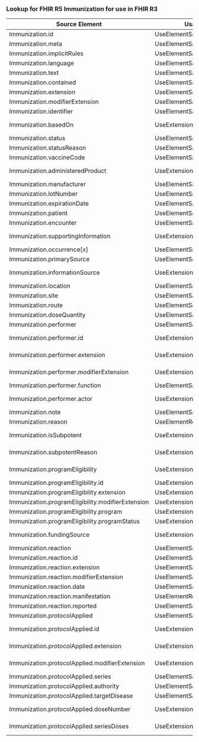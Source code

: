 ### Lookup for FHIR R5 Immunization for use in FHIR R3

| Source Element | Usage | Target |
| -------------- | ----- | ------ |
| Immunization.id | UseElementSameName | Immunization.id |
| Immunization.meta | UseElementSameName | Immunization.meta |
| Immunization.implicitRules | UseElementSameName | Immunization.implicitRules |
| Immunization.language | UseElementSameName | Immunization.language |
| Immunization.text | UseElementSameName | Immunization.text |
| Immunization.contained | UseElementSameName | Immunization.contained |
| Immunization.extension | UseElementSameName | Immunization.extension |
| Immunization.modifierExtension | UseElementSameName | Immunization.modifierExtension |
| Immunization.identifier | UseElementSameName | Immunization.identifier |
| Immunization.basedOn | UseExtension | http://hl7.org/fhir/5.0/StructureDefinition/extension-Immunization.basedOn |
| Immunization.status | UseElementSameName | Immunization.status |
| Immunization.statusReason | UseElementSameName | Immunization.notGiven |
| Immunization.vaccineCode | UseElementSameName | Immunization.vaccineCode |
| Immunization.administeredProduct | UseExtension | http://hl7.org/fhir/5.0/StructureDefinition/extension-Immunization.administeredProduct |
| Immunization.manufacturer | UseElementSameName | Immunization.manufacturer |
| Immunization.lotNumber | UseElementSameName | Immunization.lotNumber |
| Immunization.expirationDate | UseElementSameName | Immunization.expirationDate |
| Immunization.patient | UseElementSameName | Immunization.patient |
| Immunization.encounter | UseElementSameName | Immunization.encounter |
| Immunization.supportingInformation | UseExtension | http://hl7.org/fhir/5.0/StructureDefinition/extension-Immunization.supportingInformation |
| Immunization.occurrence[x] | UseElementSameName | Immunization.date |
| Immunization.primarySource | UseElementSameName | Immunization.primarySource |
| Immunization.informationSource | UseExtension | http://hl7.org/fhir/5.0/StructureDefinition/extension-Immunization.informationSource |
| Immunization.location | UseElementSameName | Immunization.location |
| Immunization.site | UseElementSameName | Immunization.site |
| Immunization.route | UseElementSameName | Immunization.route |
| Immunization.doseQuantity | UseElementSameName | Immunization.doseQuantity |
| Immunization.performer | UseElementSameName | Immunization.practitioner |
| Immunization.performer.id | UseExtension | http://hl7.org/fhir/5.0/StructureDefinition/extension-Immunization.performer.id |
| Immunization.performer.extension | UseExtension | http://hl7.org/fhir/5.0/StructureDefinition/extension-Immunization.performer.extension |
| Immunization.performer.modifierExtension | UseExtension | http://hl7.org/fhir/5.0/StructureDefinition/extension-Immunization.performer.modifierExtension |
| Immunization.performer.function | UseElementSameName | Immunization.practitioner.role |
| Immunization.performer.actor | UseExtension | http://hl7.org/fhir/5.0/StructureDefinition/extension-Immunization.performer.actor |
| Immunization.note | UseElementSameName | Immunization.note |
| Immunization.reason | UseElementRenamed | Immunization.explanation.reason |
| Immunization.isSubpotent | UseExtension | http://hl7.org/fhir/5.0/StructureDefinition/extension-Immunization.isSubpotent |
| Immunization.subpotentReason | UseExtension | http://hl7.org/fhir/5.0/StructureDefinition/extension-Immunization.subpotentReason |
| Immunization.programEligibility | UseExtension | http://hl7.org/fhir/5.0/StructureDefinition/extension-Immunization.programEligibility |
| Immunization.programEligibility.id | UseExtensionFromAncestor | - |
| Immunization.programEligibility.extension | UseExtensionFromAncestor | - |
| Immunization.programEligibility.modifierExtension | UseExtensionFromAncestor | - |
| Immunization.programEligibility.program | UseExtensionFromAncestor | - |
| Immunization.programEligibility.programStatus | UseExtensionFromAncestor | - |
| Immunization.fundingSource | UseExtension | http://hl7.org/fhir/5.0/StructureDefinition/extension-Immunization.fundingSource |
| Immunization.reaction | UseElementSameName | Immunization.reaction |
| Immunization.reaction.id | UseElementSameName | Immunization.reaction.id |
| Immunization.reaction.extension | UseElementSameName | Immunization.reaction.extension |
| Immunization.reaction.modifierExtension | UseElementSameName | Immunization.reaction.modifierExtension |
| Immunization.reaction.date | UseElementSameName | Immunization.reaction.date |
| Immunization.reaction.manifestation | UseElementRenamed | Immunization.reaction.detail |
| Immunization.reaction.reported | UseElementSameName | Immunization.reaction.reported |
| Immunization.protocolApplied | UseElementSameName | Immunization.vaccinationProtocol |
| Immunization.protocolApplied.id | UseExtension | http://hl7.org/fhir/5.0/StructureDefinition/extension-Immunization.protocolApplied.id |
| Immunization.protocolApplied.extension | UseExtension | http://hl7.org/fhir/5.0/StructureDefinition/extension-Immunization.protocolApplied.extension |
| Immunization.protocolApplied.modifierExtension | UseExtension | http://hl7.org/fhir/5.0/StructureDefinition/extension-Immunization.protocolApplied.modifierExtension |
| Immunization.protocolApplied.series | UseElementSameName | Immunization.vaccinationProtocol.series |
| Immunization.protocolApplied.authority | UseElementSameName | Immunization.vaccinationProtocol.authority |
| Immunization.protocolApplied.targetDisease | UseElementSameName | Immunization.vaccinationProtocol.targetDisease |
| Immunization.protocolApplied.doseNumber | UseExtension | http://hl7.org/fhir/5.0/StructureDefinition/extension-Immunization.protocolApplied.doseNumber |
| Immunization.protocolApplied.seriesDoses | UseExtension | http://hl7.org/fhir/5.0/StructureDefinition/extension-Immunization.protocolApplied.seriesDoses |
